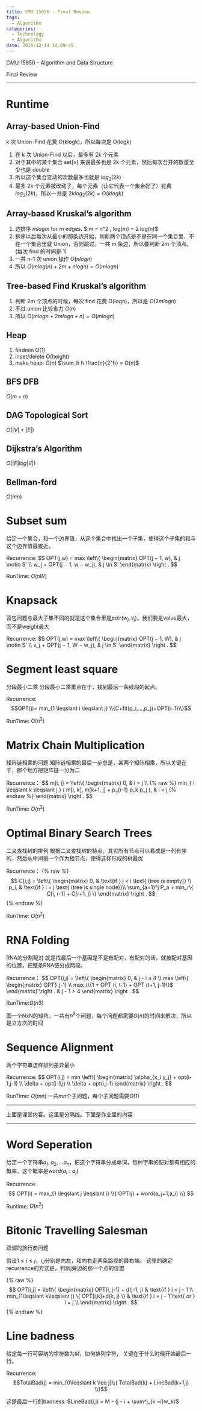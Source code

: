 ```yaml
---
title: CMU 15650 - Final Review 
tags:
  - Algorithm
categories:
  - Technology
  - Algorithm
date: 2016-12-14 14:09:45
---
```

CMU 15650 - Algorithm and Data Structure 

Final Review 
<!-- more -->

***

# Runtime

## Array-based Union-Find
k 次 Union-Find 花费 O(klogk)，所以每次是 O(logk)
1. 在 k 次 Union-Find 以后，最多有 2k 个元素
2. 对于其中的某个集合 set[v] 来说最多也是 2k 个元素，然后每次合并的数量至少也是 double
3. 所以这个集合变动的次数最多也就是 $log_2 (2k)$
4. 最多 2k 个元素被改动了，每个元素（让它代表一个集合好了）花费 $log_2 (2k)$，所以一共是 $2k log_2 (2k) = O(klogk)$

## Array-based Kruskal’s algorithm
1. 边排序 $mlogm$ for $m$ edges.
$ m = n^2 , log(m) = 2 log(n)$
2. 排序以后每次从最小的那条边开始，判断两个顶点是不是在同一个集合里，不在一个集合里就 Union，否则跳过。一共 m 条边，所以要判断 2m 个顶点。(每次 find 的时间是 1)
3. 一共 n-1 次 union 操作 $O(nlogn)$
4. 所以 $O(mlog(n) + 2m + nlogn) =O(mlogn)$

##  Tree-based Find Kruskal’s algorithm
1. 判断 2m 个顶点的时候，每次 find 花费 O(logn)，所以是 $O(2mlogn)$
2. 不过 union 比较省力 $O(n)$
3. 所以 $O(mlogn + 2mlogn+ n) =O(mlogn)$

## Heap
1. findmin O(1)
2. inset/delete O(height)
3. make heap: $O(n)$
$\sum_h h \frac{n}{2^h} = O(n)$

## BFS DFB
$O(m+n)$

## DAG Topological Sort
$O(|V|+|E|)$

## Dijkstra’s Algorithm
$O(|E|log|V|)$

## Bellman-ford
$O(mn)$

# Subset sum 
给定一个集合，和一个边界值，从这个集合中找出一个子集，使得这个子集的和与这个边界值最接近。

Recurrence:
$$
OPT(j,w) = max
\left\\{
\begin{matrix}
OPT(j − 1, w), &  j \notin S' \\\\
w_j + OPT(j − 1, w − w_j), & j \in S'
\end{matrix} \right .
$$

RunTime: $O(nW)$

# Knapsack
背包问题与最大子集不同的就是这个集合里是$pair(w_j,v_j)$，我们要是value最大，而不是weight最大

Recurrence:
$$
OPT(j,w) = max
\left\\{
  \begin{matrix}
    OPT(j − 1, W), &  j \notin S' \\\\
    v_j + OPT(j − 1, W − w_j), & j \in S'
  \end{matrix} 
\right .
$$

# Segment least square
分段最小二乘
分段最小二乘重点在于，找到最后一条线段的起点。

Recurrence:
$$OPT(j)= min_{1 \leqslant i \leqslant j} \\{C+fit(p_i,...,p_j)+OPT(i−1)\\}$$

RunTime: $O(n^2)$

# Matrix Chain Multiplication
矩阵链相乘的问题
矩阵链相乘的最后一步总是，某两个矩阵相乘，所以关键在于，那个地方把矩阵链一分为二

Recurrence：
$$
m[i, j] = 
\left\\{
  \begin{matrix}
    0, &  i = j \\\\
    {% raw %}    min_{ i \leqslant k \leqslant j } ( m[i, k], m[k+1, j] + p_{i-1} p_k p_j ), & i < j  {% endraw %}
  \end{matrix} 
\right .
$$

RunTime: $O(n^2)$

# Optimal Binary Search Trees
二叉查找树的排列
根据二叉查找树的特点，其实所有节点可以看成是一列有序的，然后从中间挑一个作为根节点，使得这样形成的树最优

Recurrence：
{% raw %}
$$
C[i,j]  = 
\left\{
\begin{matrix}
0, &  \text{if } j < i \text{ (tree is empty)} \\
p_i, & \text{if } i = j \text{ (tree is single node)}\\
\sum_{a=1}^j P_a + min_r\{ C[i, r-1] + C[r+1, j] \}
\end{matrix} \right .
$$
{% endraw %}

RunTime: $O(n^2)$

# RNA Folding
RNA的分割配对
就是找最后一个基因是不是有配对，有配对的话，就按配对基因的位置，把整条RNA链分成两段。

Recurrence：
$$
OPT(i,j) = 
\left\\{
    \begin{matrix}
        0, & j - i ≤ 4 \\\\
        max
        \left\\{
            \begin{matrix}
                OPT(i,j-1) \\\\
                max_t\\{1 + OPT (i, t-1) + OPT (t+1, j-1)\\}$
            \end{matrix} 
        \right . & j - 1 > 4
    \end{matrix} 
\right .
$$

RunTime:$O(n3)$

画一个NxN的矩阵，一共有$n^2$个问题，每个问题都需要$O(n)$的时间来解决，所以是立方次的时间

# Sequence Alignment
两个字符串怎样排列差异最小

Recurrence:
$$
OPT(i,j) = min
\left\\{
    \begin{matrix}
        \alpha_{x_i y_j} + opt(i-1,j-1) \\\\
        \delta + opt(i-1,j) \\\\
        \delta + opt(i,j-1)
    \end{matrix} 
\right .
$$

RunTime: $O(mn)$ 
一共$mn$个子问题，每个子问题需要$O(1)$

***
上面是课堂内容。这里是分隔线。下面是作业里的内容
***

# Word Seperation
给定一个字符串$a_1, a_2, ... a_n$，把这个字符串分成单词，每种字串的配对都有相应的概率，这个概率是$word(a_i:a_j)$

Recurrence:
$$
OPT(i) = max_{1 \leqslant j \leqslant i} \\{ OPT(j) + word(a_j+1,a_i)  \\}
$$

Runtime: $O(n^2)$

# Bitonic Travelling Salesman
双调的旅行商问题

假设$1 \leqslant i \leqslant j$，$i$,$j$分别是向左，和向右走两条路径的最右端。
这里的确定recurrence的方式是，判断j旁边的那一个点的位置

{% raw %}
$$
OPT[i,j] = 
\left\{
    \begin{matrix}
      OPT[i, j-1] + d(j-1, j)     & \text{if }  i < j - 1 \\
      min_{1\leqslant k\leqslant j} \{ OPT[i,k]+d(k, j) \} & \text{if }  i = j - 1 \text{ or } i = j  \\ 
    \end{matrix} 
\right .
$$
{% endraw %}

# Line badness
给定每一行可容纳的字符数为$M$，如何排列字符，
关键在于什么时候开始最后一行。

Recurrence:
$$TotalBad(j) = min_{0\leqslant k \leq j}\\{ TotalBad(k) + LineBad(k+1,j) \\}$$

这是最后一行的badness:
$LineBad(i,j) = M - (j - i + \sum^j_{k =i}w_k)$ 







